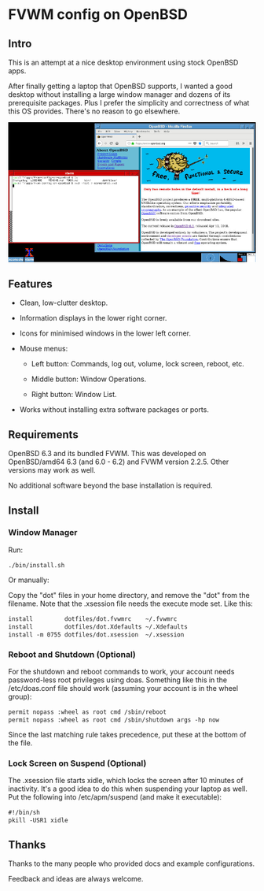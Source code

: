 # FVWM config on OpenBSD

## Intro

This is an attempt at a nice desktop environment using stock OpenBSD apps.

After finally getting a laptop that OpenBSD supports, I wanted a good desktop without installing a large window manager and dozens of its prerequisite packages. Plus I prefer the simplicity and correctness of what this OS provides. There's no reason to go elsewhere.

![sample desktop screenshot](images/sample.jpg)

## Features

* Clean, low-clutter desktop.

* Information displays in the lower right corner.

* Icons for minimised windows in the lower left corner.

* Mouse menus:

  * Left button: Commands, log out, volume, lock screen, reboot, etc.

  * Middle button: Window Operations.

  * Right button: Window List.

* Works without installing extra software packages or ports.

## Requirements

OpenBSD 6.3 and its bundled FVWM. This was developed on OpenBSD/amd64 6.3 (and 6.0 - 6.2) and FVWM version 2.2.5. Other versions may work as well.

No additional software beyond the base installation is required.

## Install

### Window Manager

Run:

~~~
./bin/install.sh
~~~

Or manually:

Copy the "dot" files in your home directory, and remove the "dot" from the filename. Note that the .xsession file needs the execute mode set. Like this:

~~~
install         dotfiles/dot.fvwmrc    ~/.fvwmrc
install         dotfiles/dot.Xdefaults ~/.Xdefaults
install -m 0755 dotfiles/dot.xsession  ~/.xsession
~~~

### Reboot and Shutdown (Optional)

For the shutdown and reboot commands to work, your account needs password-less root privileges using doas. Something like this in the /etc/doas.conf file should work (assuming your account is in the wheel group):

~~~
permit nopass :wheel as root cmd /sbin/reboot
permit nopass :wheel as root cmd /sbin/shutdown args -hp now
~~~

Since the last matching rule takes precedence, put these at the bottom of the file.

### Lock Screen on Suspend (Optional)

The .xsession file starts xidle, which locks the screen after 10 minutes of inactivity. It's a good idea to do this when suspending your laptop as well. Put the following into /etc/apm/suspend (and make it executable):

~~~
#!/bin/sh
pkill -USR1 xidle
~~~

## Thanks

Thanks to the many people who provided docs and example configurations.

Feedback and ideas are always welcome.
